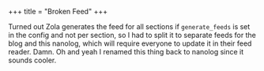 +++
title = "Broken Feed"
+++

Turned out Zola generates the feed for all sections if `generate_feeds` is set in the config and not per section, so I had to split it to separate feeds for the blog and this nanolog, which will require everyone to update it in their feed reader. Damn. Oh and yeah I renamed this thing back to nanolog since it sounds cooler.
